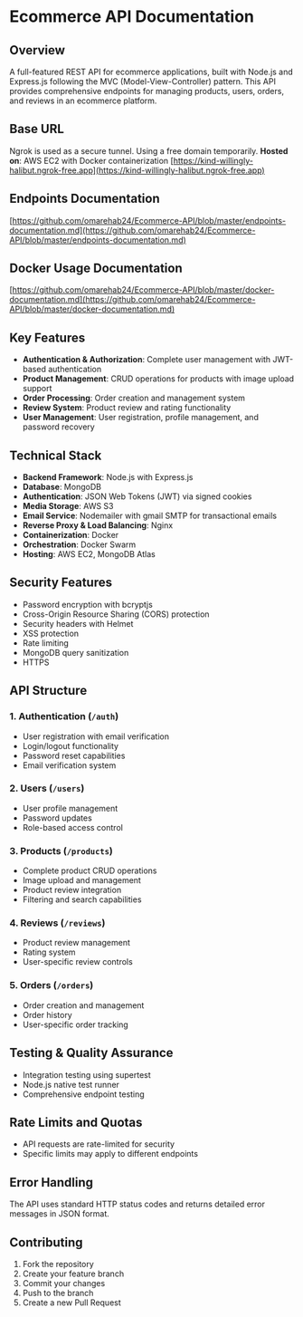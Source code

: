# Ecommerce API Documentation

## Overview
A full-featured REST API for ecommerce applications, built with Node.js and Express.js following the MVC (Model-View-Controller) pattern. This API provides comprehensive endpoints for managing products, users, orders, and reviews in an ecommerce platform.

## Base URL
Ngrok is used as a secure tunnel. Using a free domain temporarily.
**Hosted on**: AWS EC2 with Docker containerization
[https://kind-willingly-halibut.ngrok-free.app](https://kind-willingly-halibut.ngrok-free.app)

## Endpoints Documentation
[https://github.com/omarehab24/Ecommerce-API/blob/master/endpoints-documentation.md](https://github.com/omarehab24/Ecommerce-API/blob/master/endpoints-documentation.md)

## Docker Usage Documentation
[https://github.com/omarehab24/Ecommerce-API/blob/master/docker-documentation.md](https://github.com/omarehab24/Ecommerce-API/blob/master/docker-documentation.md)

## Key Features
- **Authentication & Authorization**: Complete user management with JWT-based authentication
- **Product Management**: CRUD operations for products with image upload support
- **Order Processing**: Order creation and management system
- **Review System**: Product review and rating functionality
- **User Management**: User registration, profile management, and password recovery

## Technical Stack
- **Backend Framework**: Node.js with Express.js
- **Database**: MongoDB
- **Authentication**: JSON Web Tokens (JWT) via signed cookies
- **Media Storage**: AWS S3
- **Email Service**: Nodemailer with gmail SMTP for transactional emails
- **Reverse Proxy & Load Balancing**: Nginx
- **Containerization**: Docker
- **Orchestration**: Docker Swarm
- **Hosting**: AWS EC2, MongoDB Atlas

## Security Features
- Password encryption with bcryptjs
- Cross-Origin Resource Sharing (CORS) protection
- Security headers with Helmet
- XSS protection
- Rate limiting
- MongoDB query sanitization
- HTTPS

## API Structure

### 1. Authentication (`/auth`)
- User registration with email verification
- Login/logout functionality
- Password reset capabilities
- Email verification system

### 2. Users (`/users`)
- User profile management
- Password updates
- Role-based access control

### 3. Products (`/products`)
- Complete product CRUD operations
- Image upload and management
- Product review integration
- Filtering and search capabilities

### 4. Reviews (`/reviews`)
- Product review management
- Rating system
- User-specific review controls

### 5. Orders (`/orders`)
- Order creation and management
- Order history
- User-specific order tracking

## Testing & Quality Assurance
- Integration testing using supertest
- Node.js native test runner
- Comprehensive endpoint testing

## Rate Limits and Quotas
- API requests are rate-limited for security
- Specific limits may apply to different endpoints

## Error Handling
The API uses standard HTTP status codes and returns detailed error messages in JSON format.

## Contributing
1. Fork the repository
2. Create your feature branch
3. Commit your changes
4. Push to the branch
5. Create a new Pull Request


